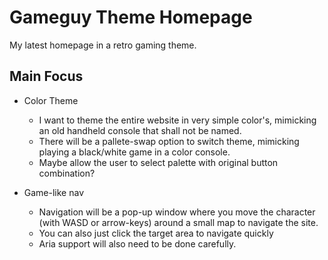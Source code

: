 # Gameguy Theme Homepage

My latest homepage in a retro gaming theme.

## Main Focus

  - Color Theme
    - I want to theme the entire website in very simple color's, mimicking an old handheld console that shall not be named.
    - There will be a pallete-swap option to switch theme, mimicking playing a black/white game in a color console.
    - Maybe allow the user to select palette with original button combination?
    

  - Game-like nav
    - Navigation will be a pop-up window where you move the character (with WASD or arrow-keys) around a small map to navigate the site.
    - You can also just click the target area to navigate quickly
    - Aria support will also need to be done carefully.